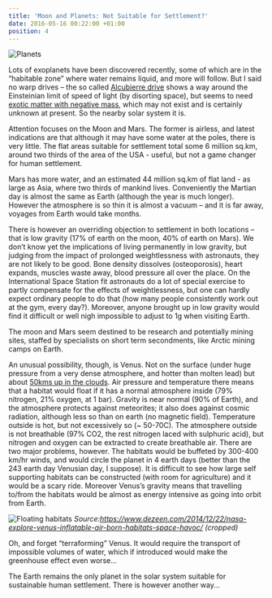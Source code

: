 ```yaml
---
title: 'Moon and Planets: Not Suitable for Settlement?'
date: 2016-05-16 00:22:00 +01:00
position: 4
---
```


![Planets](https://3.bp.blogspot.com/-gUOtHxMBqj8/V1BNj-6arlI/AAAAAAAAAGg/UphaVMOgyYwZRyst-SWjduMKPeBZ1MmYQCLcB/s1600/comparativeplanetsbig.jpg)

Lots of exoplanets have been discovered recently, some of which are in the “habitable zone” where water remains liquid, and more will follow. But I said no warp drives – the so called [Alcubierre drive][alcubierre drive] shows a way around the Einsteinian limit of speed of light (by disorting space), but seems to need [exotic matter with negative mass][painful truth], which may not exist and is certainly unknown at present. So the nearby solar system it is.

Attention focuses on the Moon and Mars. 
The former is airless, and latest indications are that although it may have some water at the poles, there is very little. The flat areas suitable for settlement total some 6 million sq.km, around two thirds of the area of the USA - useful, but not a game changer for human settlement. 

Mars has more water, and an estimated 44 million sq.km of flat land - as large as Asia, where two thirds of mankind lives. Conveniently the Martian day is almost the same as Earth (although the year is much longer).  However the atmosphere is so thin it is almost a vacuum  – and it is far away, voyages from Earth would take months. 

There is however an overriding objection to settlement in both locations – that is low gravity (17% of earth on the moon, 40% of earth on Mars). We don’t know yet the implications of living permanently in low gravity, but judging from the impact of prolonged weightlessness with astronauts, they are not likely to be good. Bone density dissolves (osteoporosis), heart expands, muscles waste away, blood pressure all over the place. On the International Space Station fit astronauts do a lot of special exercise to partly compensate for the effects of weightlessness, but one can hardly expect ordinary people to do that (how many people consistently work out at the gym, every day?). Moreover, anyone brought up in low gravity would find it difficult or well nigh impossible to adjust to 1g when visiting Earth. 

The moon and Mars seem destined to be research and potentially mining sites, staffed by specialists on short term secondments, like Arctic mining camps on Earth.

An unusual possibility, though, is Venus. Not on the surface (under huge pressure from a very dense atmosphere, and hotter than molten lead) but about [50kms up in the clouds][clouds]. Air pressure and temperature there means that a habitat would float if it has a normal atmosphere inside (79% nitrogen, 21% oxygen, at 1 bar). Gravity is near normal (90% of Earth), and the atmosphere protects against meteorites; it also does against cosmic radiation, although less so than on earth (no magnetic field). Temperature outside is hot, but not excessively so (~ 50-70C). The atmosphere outside is not breathable (97% CO2, the rest nitrogen laced with sulphuric acid), but nitrogen and oxygen can be extracted to create breathable air. There are two major problems, however. The habitats would be buffeted by 300-400 km/hr winds, and would circle the planet in 4 earth days (better than the 243 earth day Venusian day, I suppose). It is difficult to see how large self supporting habitats can be constructed (with room for agriculture) and it would be a scary ride. Moreover Venus’s gravity means that travelling to/from the habitats would be almost as energy intensive as going into orbit from Earth.

![Floating habitats](https://2.bp.blogspot.com/-Yxb4frw4r9s/V1BQg5IU2xI/AAAAAAAAAGs/PsTpplcTlaMjsKALsqvVy5854-WUfySDACLcB/s1600/venus%2Bfloating%2Bcolony.PNG)
*Source:https://www.dezeen.com/2014/12/22/nasa-explore-venus-inflatable-air-born-habitats-space-havoc/   (cropped)*

Oh, and forget “terraforming” Venus. It would require the transport of impossible volumes of water, which if introduced would make the greenhouse effect even worse…

The Earth remains the only planet in the solar system suitable for sustainable human settlement. There is however another way...

[alcubierre drive]: https://en.wikipedia.org/wiki/Alcubierre_drive
[painful truth]: http://jalopnik.com/the-painful-truth-about-nasas-warp-drive-spaceship-from-1590330763
[clouds]: http://www.science20.com/robert_inventor/will_we_build_colonies_that_float_over_venus_like_buckminster_fullers_cloud_nine-127573
